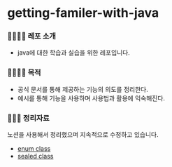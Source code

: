 # getting-familer-with-java

### 👨‍👩‍👦‍👦 레포 소개
- java에 대한 학습과 실습을 위한 레포입니다.



### 👨‍👩‍👦‍👦 목적
- 공식 문서를 통해 제공하는 기능의 의도를 정리한다.
- 예시를 통해 기능을 사용하며 사용법과 활용에 익숙해진다.

### ‍👩‍👦‍👦 정리자료
노션을 사용해서 정리했으며 지속적으로 수정하고 있습니다.
- [enum class](https://www.notion.so/Enum-Class-864651a3302946bea8e45a0bc9ede8a3?pvs=4) 
- [sealed class](https://www.notion.so/Sealed-Class-37eba51624af41bba074ee0ba22ac5c6?pvs=4)
